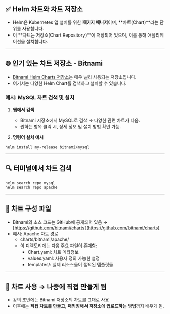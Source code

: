 
## **✅ Helm 차트와 차트 저장소**

- Helm은 Kubernetes 앱 설치를 위한 **패키지 매니저**이며, **차트(Chart)**라는 단위를 사용합니다.
- 이 **차트는 저장소(Chart Repository)**에 저장되어 있으며, 이를 통해 애플리케이션을 설치합니다.

---

## **🌐 인기 있는 차트 저장소 - Bitnami**

- [Bitnami Helm Charts 저장소](https://bitnami.com/stacks/helm)는 매우 널리 사용되는 저장소입니다.
- 여기서는 다양한 Helm Chart를 검색하고 설치할 수 있습니다.

### **예시: MySQL 차트 검색 및 설치**

1. **웹에서 검색**
    - Bitnami 저장소에서 MySQL로 검색 → 다양한 관련 차트가 나옴.
    - 원하는 항목 클릭 시, 상세 정보 및 설치 방법 확인 가능.
    
2. **명령어 설치 예시**

```
helm install my-release bitnami/mysql
```

---

## **🔍 터미널에서 차트 검색**

```
helm search repo mysql
helm search repo apache
```

---

## **📁 차트 구성 파일**

- Bitnami의 소스 코드는 GitHub에 공개되어 있음 → [https://github.com/bitnami/charts](https://github.com/bitnami/charts)
- 예시: Apache 차트 경로
    - charts/bitnami/apache/
    - 이 디렉토리에는 다음 주요 파일이 존재함:
        - Chart.yaml: 차트 메타정보
        - values.yaml: 사용자 정의 가능한 설정
        - templates/: 실제 리소스들이 정의된 템플릿들

---

## **🧰 차트 사용 → 나중에 직접 만들게 됨**

- 강의 초반에는 Bitnami 저장소의 차트를 그대로 사용
- 이후에는 **직접 차트를 만들고**, **패키징해서 저장소에 업로드하는 방법**까지 배우게 됨.
